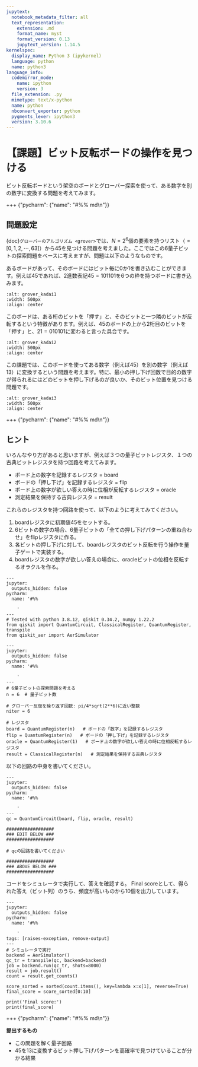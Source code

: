 ```yaml
---
jupytext:
  notebook_metadata_filter: all
  text_representation:
    extension: .md
    format_name: myst
    format_version: 0.13
    jupytext_version: 1.14.5
kernelspec:
  display_name: Python 3 (ipykernel)
  language: python
  name: python3
language_info:
  codemirror_mode:
    name: ipython
    version: 3
  file_extension: .py
  mimetype: text/x-python
  name: python
  nbconvert_exporter: python
  pygments_lexer: ipython3
  version: 3.10.6
---
```


# 【課題】ビット反転ボードの操作を見つける

ビット反転ボードという架空のボードとグローバー探索を使って、ある数字を別の数字に変換する問題を考えてみます。

+++ {"pycharm": {"name": "#%% md\n"}}

## 問題設定

{doc}`グローバーのアルゴリズム <grover>`では、$N=2^6$個の要素を持つリスト（$=[0,1,2,\cdots,63]$）から45を見つける問題を考えました。ここではこの6量子ビットの探索問題をベースに考えますが、問題は以下のようなものです。

あるボードがあって、そのボードにはビット毎に0か1を書き込むことができます。例えば45であれば、2進数表記$45=101101$を6つの枠を持つボードに書き込みます。

```{image} figs/grover_kadai1.png
:alt: grover_kadai1
:width: 500px
:align: center
```

このボードは、ある桁のビットを「押す」と、そのビットと一つ隣のビットが反転するという特徴があります。例えば、45のボードの上から2桁目のビットを「押す」と、$21=010101$に変わると言った具合です。

```{image} figs/grover_kadai2.png
:alt: grover_kadai2
:width: 500px
:align: center
```

この課題では、このボードを使ってある数字（例えば45）を別の数字（例えば13）に変換するという問題を考えます。特に、最小の押し下げ回数で目的の数字が得られるにはどのビットを押し下げるのが良いか、そのビット位置を見つける問題です。

```{image} figs/grover_kadai3.png
:alt: grover_kadai3
:width: 500px
:align: center
```

+++ {"pycharm": {"name": "#%% md\n"}}

## ヒント

いろんなやり方があると思いますが、例えば３つの量子ビットレジスタ、１つの古典ビットレジスタを持つ回路を考えてみます。

- ボード上の数字を記録するレジスタ = board
- ボードの「押し下げ」を記録するレジスタ = flip
- ボード上の数字が欲しい答えの時に位相が反転するレジスタ = oracle
- 測定結果を保持する古典レジスタ = result

これらのレジスタを持つ回路を使って、以下のように考えてみてください。

1. boardレジスタに初期値45をセットする。
2. 6ビットの数字の場合、6量子ビットの「全ての押し下げパターンの重ね合わせ」をflipレジスタに作る。
3. 各ビットの押し下げに対して、boardレジスタのビット反転を行う操作を量子ゲートで実装する。
4. boardレジスタの数字が欲しい答えの場合に、oracleビットの位相を反転するオラクルを作る。

```{code-cell} ipython3
---
jupyter:
  outputs_hidden: false
pycharm:
  name: '#%%

    '
---
# Tested with python 3.8.12, qiskit 0.34.2, numpy 1.22.2
from qiskit import QuantumCircuit, ClassicalRegister, QuantumRegister, transpile
from qiskit_aer import AerSimulator
```

```{code-cell} ipython3
---
jupyter:
  outputs_hidden: false
pycharm:
  name: '#%%

    '
---
# 6量子ビットの探索問題を考える
n = 6  # 量子ビット数

# グローバー反復を繰り返す回数: pi/4*sqrt(2**6)に近い整数
niter = 6

# レジスタ
board = QuantumRegister(n)   # ボードの「数字」を記録するレジスタ
flip = QuantumRegister(n)   # ボードの「押し下げ」を記録するレジスタ
oracle = QuantumRegister(1)   # ボード上の数字が欲しい答えの時に位相反転するレジスタ
result = ClassicalRegister(n)   # 測定結果を保持する古典レジスタ
```

以下の回路の中身を書いてください。

```{code-cell} ipython3
---
jupyter:
  outputs_hidden: false
pycharm:
  name: '#%%

    '
---
qc = QuantumCircuit(board, flip, oracle, result)

##################
### EDIT BELOW ###
##################

# qcの回路を書いてください

##################
### ABOVE BELOW ###
##################
```

コードをシミュレータで実行して、答えを確認する。
Final scoreとして、得られた答え（ビット列）のうち、頻度が高いものから10個を出力しています。

```{code-cell} ipython3
---
jupyter:
  outputs_hidden: false
pycharm:
  name: '#%%

    '
tags: [raises-exception, remove-output]
---
# シミュレータで実行
backend = AerSimulator()
qc_tr = transpile(qc, backend=backend)
job = backend.run(qc_tr, shots=8000)
result = job.result()
count = result.get_counts()

score_sorted = sorted(count.items(), key=lambda x:x[1], reverse=True)
final_score = score_sorted[0:10]

print('Final score:')
print(final_score)
```

+++ {"pycharm": {"name": "#%% md\n"}}

**提出するもの**
- この問題を解く量子回路
- 45を13に変換するビット押し下げパターンを高確率で見つけていることが分かる結果
